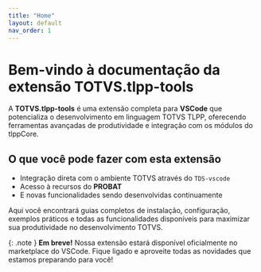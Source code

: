 ```yaml
---
title: "Home"
layout: default
nav_order: 1
---
```

<!-- markdownlint-disable MD025 MD013-->
# Bem-vindo à documentação da extensão TOTVS.tlpp-tools

A **TOTVS.tlpp-tools** é uma extensão completa para **VSCode** que potencializa o desenvolvimento em linguagem TOTVS TLPP, oferecendo ferramentas avançadas de produtividade e integração com os módulos do tlppCore.

## O que você pode fazer com esta extensão

- Integração direta com o ambiente TOTVS através do `TDS-vscode`
- Acesso à recursos do **PROBAT**
- E novas funcionalidades sendo desenvolvidas continuamente

Aqui você encontrará guias completos de instalação, configuração, exemplos práticos e todas as funcionalidades disponíveis para maximizar sua produtividade no desenvolvimento TOTVS.

{: .note }
**Em breve!** Nossa extensão estará disponível oficialmente no marketplace do VSCode. Fique ligado e aproveite todas as novidades que estamos preparando para você!
